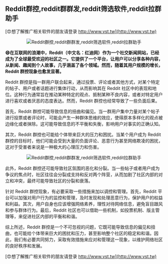 ## **Reddit群控,reddit群群发,reddit筛选软件,reddit拉群助手**

[😍想了解推广相关软件的朋友请登录 http://www.vst.tw](http://www.vst.tw)

 <center><img src="https://vst.tw/MP4/tuiguang/png/6.png" alt="Reddit群控,reddit群群发,reddit筛选软件,reddit拉群助手"></center>

**😄在互联网的浪潮中，Reddit（中文名：红迪网）作为一个社交新闻网站，已经成为了全球最受欢迎的社区之一。它提供了一个平台，让用户可以分享各种内容，从新闻、趣闻到个人故事，几乎涵盖了各个领域。然而，随着其用户规模的增长，Reddit 群控现象也愈发显著。**

Reddit 群控是指一群用户联合起来，通过投票、评论或者其他方式，对某个特定的帖子、用户或者话题进行集体行动，从而影响其在 Reddit 社区中的表现和地位。这种行为通常旨在推动某种特定的观点、抵制某种不良内容，或者对特定用户进行喜欢或者厌恶的态度表达。然而，Reddit 群控也经常导致了一些负面后果。

首先，Reddit 群控可能导致信息的扭曲和偏见。当一群用户集中力量对某个帖子进行投票或者评论时，可能会产生一种群体思维的效应，使得原本多样化的观点被边缘化或者抹除。这可能导致信息的不平衡和失衡，影响用户对事实的正确认知。

其次，Reddit 群控也可能给个体带来巨大的压力和困扰。当某个用户成为 Reddit 群控的目标时，他们可能会受到大量的负面评论、恶意行为甚至网络欺凌的困扰，这对于受害者来说是一种极大的心理压力和伤害。

 <center><img src="https://vst.tw/MP4/tuiguang/png/8.png" alt="Reddit群控,reddit群群发,reddit筛选软件,reddit拉群助手"></center>

此外，Reddit 群控还可能导致社区氛围的恶化和分裂。当一些帖子或者用户成为争议的焦点时，社区往往会分裂成支持和反对两个阵营，从而加剧了社区内部的对立和冲突，最终可能导致社区的分裂和衰落。

针对 Reddit 群控现象，有必要采取一些措施来加以调控和管理。首先，Reddit 平台可以加强对用户行为的监控和管理，及时发现和处理恶意行为，保护用户的权益和利益。其次，用户自身也应该增强网络素养，理性对待网络信息，避免盲目跟风和参与群体行为。最后，Reddit 社区也可以借助一些机制，如投票机制、版主管理等，来促进社区内部的平衡和和谐。

综上所述，Reddit 群控是一个不可忽视的问题，它既可能导致信息的偏见和扭曲，也可能给个体带来巨大的困扰和压力，甚至影响整个社区的稳定和和谐。因此，我们有必要共同努力，采取有效措施来应对和管理这一现象，以维护网络社区的良好秩序和发展。

[😍想了解推广相关软件的朋友请登录 http://www.vst.tw](http://www.vst.tw)



